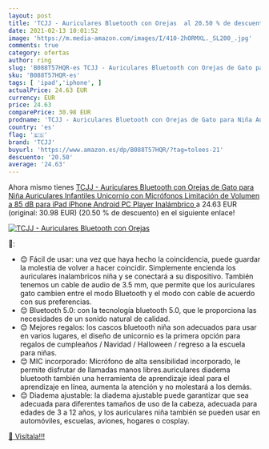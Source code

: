 ```yaml
---
layout: post
title: 'TCJJ - Auriculares Bluetooth con Orejas  al 20.50 % de descuento'
date: 2021-02-13 10:01:52
image: 'https://m.media-amazon.com/images/I/410-2hORMXL._SL200_.jpg'
comments: true
category: ofertas
author: ring
slug: 'B088T57HQR-es TCJJ - Auriculares Bluetooth con Orejas de Gato para Niña...'
sku: 'B088T57HQR-es'
tags: [ 'ipad','iphone', ]
actualPrice: 24.63 EUR
currency: EUR
price: 24.63
comparePrice: 30.98 EUR
prodname: 'TCJJ - Auriculares Bluetooth con Orejas de Gato para Niña Auriculares Infantiles Unicornio con Micrófonos Limitación de Volumen a 85 dB para iPad iPhone Android PC Player  Inalámbrico '
country: 'es'
flag: '🇪🇸'
brand: 'TCJJ'
buyurl: 'https://www.amazon.es/dp/B088T57HQR/?tag=tolees-21'
descuento: '20.50'
average: '24.63'
---
```


Ahora mismo tienes [TCJJ - Auriculares Bluetooth con Orejas de Gato para Niña Auriculares Infantiles Unicornio con Micrófonos Limitación de Volumen a 85 dB para iPad iPhone Android PC Player  Inalámbrico ](https://www.amazon.es/dp/B088T57HQR/?tag=tolees-21) a 24.63 EUR (original: 30.98 EUR) (20.50 %  de descuento) en el siguiente enlace!

[![TCJJ - Auriculares Bluetooth con Orejas ](https://m.media-amazon.com/images/I/410-2hORMXL._SL200_.jpg)](https://www.amazon.es/dp/B088T57HQR/?tag=tolees-21)

🔎:

- 😊 Fácil de usar: una vez que haya hecho la coincidencia, puede guardar la molestia de volver a hacer coincidir. Simplemente encienda los auriculares inalambricos niña y se conectará a su dispositivo. También tenemos un cable de audio de 3.5 mm, que permite que los auriculares gato cambien entre el modo Bluetooth y el modo con cable de acuerdo con sus preferencias.
- 😊 Bluetooth 5.0: con la tecnología bluetooth 5.0, que le proporciona las necesidades de un sonido natural de calidad.
- 😊 Mejores regalos: los cascos bluetooth niña son adecuados para usar en varios lugares, el diseño de unicornio es la primera opción para regalos de cumpleaños / Navidad / Halloween / regreso a la escuela para niñas.
- 😊 MIC incorporado: Micrófono de alta sensibilidad incorporado, le permite disfrutar de llamadas manos libres.auriculares diadema bluetooth también una herramienta de aprendizaje ideal para el aprendizaje en línea, aumenta la atención y no molestará a los demás.
- 😊 Diadema ajustable: la diadema ajustable puede garantizar que sea adecuada para diferentes tamaños de uso de la cabeza, adecuada para edades de 3 a 12 años, y los auriculares niña también se pueden usar en automóviles, escuelas, aviones, hogares o cosplay.

[🛒 Visítala!!!](https://www.amazon.es/dp/B088T57HQR/?tag=tolees-21)

